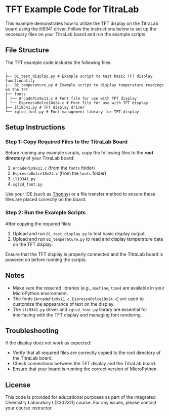 # TFT Example Code for TitraLab

This example demonstrates how to utilize the TFT display on the TitraLab board using the ili9341 driver. Follow the instructions below to set up the necessary files on your TitraLab board and run the example scripts.

## File Structure

The TFT example code includes the following files:

    .
    ├── 01_test_display.py # Example script to test basic TFT display functionality
    ├── 02_temperature.py # Example script to display temperature readings on the TFT
    ├── fonts
    │ ├── ArcadePix9x11.c # Font file for use with TFT display
    │ └── EspressoDolce18x24.c # Font file for use with TFT display
    ├── ili9341.py # TFT display driver
    └── xglcd_font.py # Font management library for TFT display

## Setup Instructions

### Step 1: Copy Required Files to the TitraLab Board

Before running any example scripts, copy the following files to the **root directory** of your TitraLab board:

1. `ArcadePix9x11.c` (from the `fonts` folder)
2. `EspressoDolce18x24.c` (from the `fonts` folder)
3. `ili9341.py`
4. `xglcd_font.py`

Use your IDE (such as [Thonny](https://thonny.org/)) or a file transfer method to ensure these files are placed correctly on the board.

### Step 2: Run the Example Scripts

After copying the required files:

1. Upload and run `01_test_display.py` to test basic display output.
2. Upload and run `02_temperature.py` to read and display temperature data on the TFT display.

Ensure that the TFT display is properly connected and the TitraLab board is powered on before running the scripts.

## Notes

- Make sure the required libraries (e.g., `machine`, `time`) are available in your MicroPython environment.
- The fonts (`ArcadePix9x11.c`, `EspressoDolce18x24.c`) are used to customize the appearance of text on the display.
- The `ili9341.py` driver and `xglcd_font.py` library are essential for interfacing with the TFT display and managing font rendering.

## Troubleshooting

If the display does not work as expected:

- Verify that all required files are correctly copied to the root directory of the TitraLab board.
- Check connections between the TFT display and the TitraLab board.
- Ensure that your board is running the correct version of MicroPython.

## License

This code is provided for educational purposes as part of the Integrated Chemistry Laboratory I (2302311) course. For any issues, please contact your course instructor.
